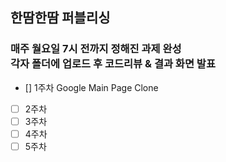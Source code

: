 ## 한땀한땀 퍼블리싱

### 매주 월요일 7시 전까지 정해진 과제 완성 <br>각자 폴더에 업로드 후 코드리뷰 & 결과 화면 발표



- [] 1주차 Google Main Page Clone
- [ ] 2주차 
- [ ] 3주차
- [ ] 4주차
- [ ] 5주차
